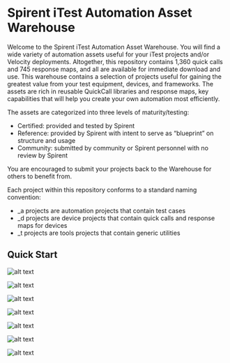 # Spirent iTest Automation Asset Warehouse

Welcome to the Spirent iTest Automation Asset Warehouse. You will find a wide variety of automation assets useful for your iTest projects and/or Velocity deployments. Altogether, this repository contains 1,360 quick calls and 745 response maps, and all are available for immediate download and use. This warehouse contains a selection of projects useful for gaining the greatest value from your test equipment, devices, and frameworks. The assets are rich in reusable QuickCall libraries and response maps, key capabilities that will help you create your own automation most efficiently.

The assets are categorized into three levels of maturity/testing:
- Certified:  provided and tested by Spirent
- Reference:  provided by Spirent with intent to serve as “blueprint” on structure and usage
- Community:  submitted by community or Spirent personnel with no review by Spirent       

You are encouraged to submit your projects back to the Warehouse for others to benefit from.

Each project within this repository conforms to a standard naming convention:
- \_a projects are automation projects that contain test cases
- \_d projects are device projects that contain quick calls and response maps for devices
- \_t projects are tools projects that contain generic utilities 

## Quick Start
 
![alt text](https://github.com/Spirent/iTest-assets/blob/master/images/copy.url.to.clipboard.png "Copy https URL")

![alt text](https://github.com/Spirent/iTest-assets/blob/master/images/clone.the.repository.png "Clone a Git Repo")

![alt text](https://github.com/Spirent/iTest-assets/blob/master/images/paste.uri.contents.png "Paste URI contents")

![alt text](https://github.com/Spirent/iTest-assets/blob/master/images/open.git.repositories.png "Open a Git Repo")

![alt text](https://github.com/Spirent/iTest-assets/blob/master/images/select.entire.working.tree.png "Select working tree")

![alt text](https://github.com/Spirent/iTest-assets/blob/master/images/import.all.projects.png "Import all projects")

![alt text](https://github.com/Spirent/iTest-assets/blob/master/images/or.just.certain.projects.png "Import individual projects")
